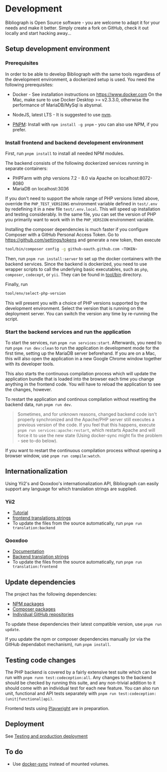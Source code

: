 # Development

Bibliograph is Open Source software - you are welcome to adapt
it for your needs and make it better. Simply create a fork
on GitHub, check it out locally and start hacking away...

## Setup development environment

### Prerequisites

In order to be able to develop Bibliograph with the same
tools regardless of the development environment, a dockerized
setup is used. You need the following prerequisites:

 - Docker - See installation instructions on https://www.docker.com
   On the Mac, make sure to use Docker Desktop >= v2.3.3.0, otherwise
   the performance of MariaDB/MySql is abysmal.
   
 - NodeJS, latest LTS - It is suggested to use [nvm](https://github.com/nvm-sh/nvm).
   
 - [PNPM](https://github.com/pnpm/pnpm): Install with `npm
   install -g pnpm` - you can also use NPM, if you prefer.
   
### Install frontend and backend development environment
   
First, run `pnpm install` to install all needed NPM modules. 

The backend consists of the following dockerized
services running in separate containers:

 - PHPFarm with php versions 7.2 - 8.0 via Apache on localhost:8072-8080
 - MariaDB on localhost:3036

If you don't need to support the whole range of PHP versions listed above,
override the `PHP_TEST_VERSIONS` environment variable defined in `test/.env` by
redefining it in a new file `test/.env.local`. This will speed up installation
and testing considerably. In the same file, you can set the version of PHP
you primarily want to work with in the `PHP_VERSION` environment variable.

Installing the composer dependencies is much faster if you
configure Composer with a GitHub Personal Access Token. Go to
https://github.com/settings/tokens and generate a new token, then execute
```bash
tool/bin/composer config -g github-oauth.github.com <TOKEN>
```

Then, run `pnpm run install:server` to set up the docker containers with the
backend services. Since the backend is dockerized, you need to use wrapper
scripts to call the underlying basic executables, such as `php`, `composer`,
`codecept`, or `yii`. They can be found in [tool/bin](tool/bin) directory.


Finally, run

```bash
tool/env/select-php-version  
```

This will present you with a choice of PHP versions supported by the
development environment. Select the version that is running on the deployment
server. You can switch the version any time by re-running the script.

### Start the backend services and run the application

To start the services, run `pnpm run services:start`. Afterwards,
you need to run `pnpm run dev:clean` to run the application in
development mode for the first time, setting up the MariaDB server
beforehand. If you are on a Mac, this will also open the application
in a new Google Chrome window together with its developer tools.

This also starts the continuous compilation process which will
update the application bundle that is loaded into the browser
each time you change anything in the frontend code. You will
have to reload the application to see the changes, however.

To restart the application and continous compilation without
resetting the backend data, run `pnpm run dev`.

> Sometimes, and for unknown reasons, changed backend code isn't
properly synchronized and the Apache/PHP server still executes a previous
version of the code. If you feel that this happens, execute `pnpm run
services:apache:restart`, which restarts Apache and will force it to use
the new state (Using docker-sync might fix the problem - see to-do below).

If you want to restart the continuous compilation process
without opening a browser window, use `pnpm run compile:watch`.

## Internationalization

Using Yii2's and Qooxdoo's internationalization API, Bibliograph can
easily support any language for which translation strings are supplied. 

### Yii2
- [Tutorial](https://www.yiiframework.com/doc/guide/2.0/en/tutorial-i18n)
- [frontend translations strings](src/client/bibliograph/source/translation)
- To update the files from the source automatically, run `pnpm run translation:backend` 
  
### Qooxdoo
- [Documentation](https://qooxdoo.org/documentation/6.0/#/development/howto/internationalization)
- [Backend translation strings](/src/server/messages/)
- To update the files from the source automatically, run `pnpm run translation:frontend`

## Update dependencies

The project has the following dependencies:

- [NPM packages](/package.json)
- [Composer packages](/src/server/composer.json)
- [Individual GitHub repositories](/src/lib)

To update these dependencies their latest compatible version, use `pnpm run update`.

If you update the npm or composer dependencies manually (or via the GitHub
dependabot mechanism), run `pnpm install`.

## Testing code changes

The PHP backend is covered by a fairly extensive test suite which
can be run with `pnpm runn test:codeception:all`. Any changes
to the backend should be checked by running this suite, and any
non-trivial addition to it should come with an individual test for
each new feature. You can also run unit, functional and API tests
separately with `pnpm run test:codeception:(unit|functional|api)`.

Frontend tests using [Playwright](https://playwright.dev/) are in preparation.

## Deployment

See [Testing and production deployment](./deployment.md) 

## To do
 - Use [docker-sync](https://docker-sync.readthedocs.io/en/latest/getting-started/installation.html) instead of mounted volumes.
